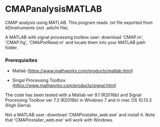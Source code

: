 # CMAPanalysisMATLAB
CMAP analysis using MATLAB. 
This program reads .txt file exported from ADinstruments (not .adicht file).

A MATLAB with signal processing toolbox user: download 'CMAP.m', 'CMAP.fig', 'CMAPtxtRead.m' and locate them into your MATLAB path folder.

### Prerequisites

* Matlab (https://www.mathworks.com/products/matlab.html)

* Singal Processing Toolbox (https://www.mathworks.com/products/signal.html) 

The code has been tested with a Matlab ver 9.1 (R2016b) and Signal Processing Toolbox ver 7.3 (R2016b) in Windows 7 and in mac OS 10.13.3 (High Sierra).


Not a MATLAB user: download 'CMAPinstaller_web.exe' and install it.
Note that 'CMAPinstaller_web.exe' will work with Windows.

